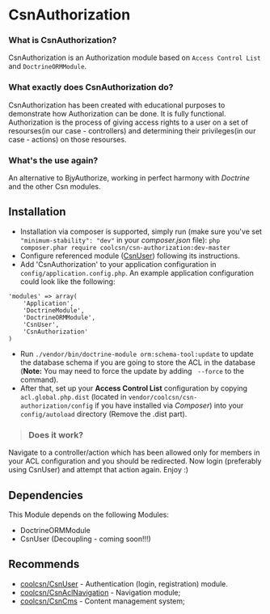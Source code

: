 CsnAuthorization
================

### What is CsnAuthorization? ###
CsnAuthorization is an Authorization module based on `Access Control List` and `DoctrineORMModule`.

### What exactly does CsnAuthorization do? ###
CsnAuthorization has been created with educational purposes to demonstrate how Authorization can be done. It is fully functional.
Authorization is the process of giving access rights to a user on a set of resourses(in our case - controllers) and determining their privileges(in our case - actions) on those resourses.

### What's the use again? ###
An alternative to BjyAuthorize, working in perfect harmony with *Doctrine* and the other Csn modules.

Installation
------------
- Installation via composer is supported, simply run (make sure you've set `"minimum-stability": "dev"` in your *composer.json* file):
`php composer.phar require coolcsn/csn-authorization:dev-master`
- Configure referenced module ([CsnUser](https://github.com/coolcsn/CsnUser)) following its instructions.
- Add 'CsnAuthorization' to your application configuration in `config/application.config.php`. An example application configuration could look like the following:

```
'modules' => array(
    'Application',
    'DoctrineModule',
    'DoctrineORMModule',
    'CsnUser',
    'CsnAuthorization'
)
```

- Run `./vendor/bin/doctrine-module orm:schema-tool:update` to update the database schema if you are going to store the ACL in the database (**Note:** You may need to force the update by adding ` --force` to the command).
- After that, set up your **Access Control List** configuration by copying `acl.global.php.dist` (located in `vendor/coolcsn/csn-authorization/config` if you have installed via *Composer*) into your `config/autoload` directory (Remove the .dist part).

>### Does it work? ###
Navigate to a controller/action which has been allowed only for members in your ACL configuration and you should be redirected. Now login (preferably using CsnUser) and attempt that action again. Enjoy :)

Dependencies
------------
This Module depends on the following Modules:

- DoctrineORMModule
- CsnUser (Decoupling - coming soon!!!)

Recommends
----------
- [coolcsn/CsnUser](https://github.com/coolcsn/CsnUser) - Authentication (login, registration) module.
- [coolcsn/CsnAclNavigation](https://github.com/coolcsn/CsnAclNavigation) - Navigation module;
- [coolcsn/CsnCms](https://github.com/coolcsn/CsnCms) - Content management system;